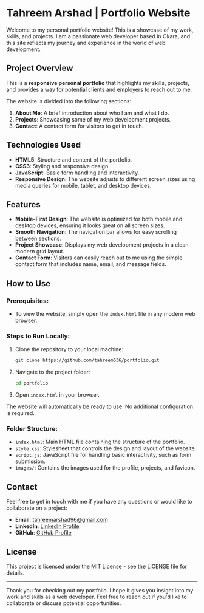# Tahreem Arshad | Portfolio Website

Welcome to my personal portfolio website! This is a showcase of my work, skills, and projects. I am a passionate web developer based in Okara, and this site reflects my journey and experience in the world of web development.

## Project Overview

This is a **responsive personal portfolio** that highlights my skills, projects, and provides a way for potential clients and employers to reach out to me.

The website is divided into the following sections:
1. **About Me**: A brief introduction about who I am and what I do.
2. **Projects**: Showcasing some of my web development projects.
3. **Contact**: A contact form for visitors to get in touch.

## Technologies Used

- **HTML5**: Structure and content of the portfolio.
- **CSS3**: Styling and responsive design.
- **JavaScript**: Basic form handling and interactivity.
- **Responsive Design**: The website adjusts to different screen sizes using media queries for mobile, tablet, and desktop devices.

## Features

- **Mobile-First Design**: The website is optimized for both mobile and desktop devices, ensuring it looks great on all screen sizes.
- **Smooth Navigation**: The navigation bar allows for easy scrolling between sections.
- **Project Showcase**: Displays my web development projects in a clean, modern grid layout.
- **Contact Form**: Visitors can easily reach out to me using the simple contact form that includes name, email, and message fields.

## How to Use

### Prerequisites:
- To view the website, simply open the `index.html` file in any modern web browser.
  
### Steps to Run Locally:
1. Clone the repository to your local machine:
    ```bash
    git clone https://github.com/tahreem636/portfolio.git
    ```
2. Navigate to the project folder:
    ```bash
    cd portfolio
    ```
3. Open `index.html` in your browser.

The website will automatically be ready to use. No additional configuration is required.

### Folder Structure:
- `index.html`: Main HTML file containing the structure of the portfolio.
- `style.css`: Stylesheet that controls the design and layout of the website.
- `script.js`: JavaScript file for handling basic interactivity, such as form submission.
- `images/`: Contains the images used for the profile, projects, and favicon.

## Contact

Feel free to get in touch with me if you have any questions or would like to collaborate on a project:

- **Email**: tahreemarshad96@gmail.com
- **LinkedIn**: [LinkedIn Profile](https://www.linkedin.com/in/tahreem-arshad-9b274933a/)
- **GitHub**: [GitHub Profile]([https://github.com/yourusername](https://github.com/tahreem636/portfolio))

## License

This project is licensed under the MIT License - see the [LICENSE](LICENSE) file for details.

---

Thank you for checking out my portfolio. I hope it gives you insight into my work and skills as a web developer. Feel free to reach out if you'd like to collaborate or discuss potential opportunities.

